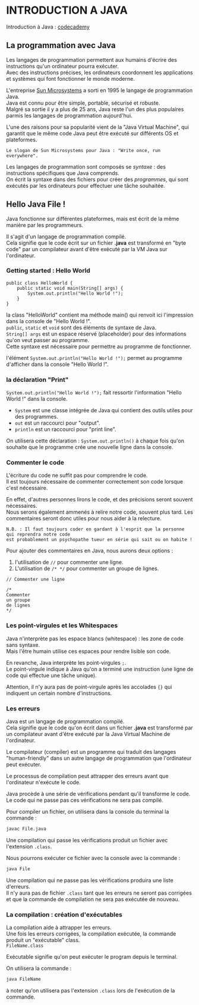 # INTRODUCTION A JAVA

Introduction à Java : <a href="https://www.codecademy.com/courses/learn-java/lessons/hello-world-java/exercises/introduction-to-java">codecademy</a>

## La programmation avec Java

Les langages de programmation permettent aux humains d'écrire des instructions qu'un ordinateur pourra exécuter.<br>
Avec des instructions précises, les ordinateurs coordonnent les applications et systèmes qui font fonctionner le monde moderne.<br>

L'entreprise <a href="https://en.wikipedia.org/wiki/Sun_Microsystems">Sun Microsystems</a> a sorti en 1995 le langage de programmation Java.<br>
Java est connu pour être simple, portable, sécurisé et robuste.<br>
Malgré sa sortie il y a plus de 25 ans, Java reste l'un des plus populaires parmis les langages de programmation aujourd'hui.<br>

L'une des raisons pour sa popularité vient de la "Java Virtual Machine", qui garantit que le même code Java peut être exécuté sur différents OS et plateformes.<br>

```
Le slogan de Sun Microsystems pour Java : "Write once, run everywhere".
```

Les langages de programmation sont composés se _syntaxe_ : des instructions spécifiques que Java comprends.<br>
On écrit la syntaxe dans des fichiers pour créer des _programmes_, qui sont exécutés par les ordinateurs pour effectuer une tâche souhaitée.<br>

## Hello Java File !

Java fonctionne sur différentes plateformes, mais est écrit de la même manière par les programmeurs.<br>

Il s'agit d'un langage de programmation compilé.<br>
Cela signifie que le code écrit sur un fichier **.java** est transformé en "byte code" par un compilateur avant d'être exécuté par la VM Java sur l'ordinateur.<br>

### Getting started : Hello World

```
public class HelloWorld {
    public static void main(String[] args) {
        System.out.println("Hello World !");
    }
}
```
la class "HelloWorld" contient ma méthode main() qui renvoit ici l'impression dans la console de "Hello World !".<br>
`public`, `static` et `void` sont des éléments de syntaxe de Java.<br>
`String[] args` est un espace réservé (placeholder) pour des informations qu'on veut passer au programme.<br>
Cette syntaxe est nécessaire pour permettre au programme de fonctionner.

l'élément `System.out.println("Hello World !");` permet au programme d'afficher dans la console "Hello World !".

### la déclaration "Print"

`System.out.println("Hello World !");` fait ressortir l'information "Hello World !" dans la console.<br>

* `System` est une classe intégrée de Java qui contient des outils utiles pour des programmes.
* `out` est un raccourci pour "output".
* `println` est un raccourci pour "print line".

On utilisera cette déclaration : `System.out.println()` à chaque fois qu'on souhaite que le programme crée une nouvelle ligne dans la console.<br>

### Commenter le code 

L'écriture du code ne suffit pas pour comprendre le code.<br>
Il est toujours nécessaire de commenter correctement son code lorsque c'est nécessaire.<br>

En effet, d'autres personnes lirons le code, et des précisions seront souvent nécessaires.<br>
Nous serons également ammenés à relire notre code, souvent plus tard. Les commentaires seront donc utiles pour nous aider à la relecture.<br>

``` 
N.B. : Il faut toujours coder en gardant à l'esprit que la personne qui reprendra notre code 
est probablement un psychopathe tueur en série qui sait ou on habite !
```

Pour ajouter des commentaires en Java, nous aurons deux options :
1. l'utilisation de `//` pour commenter une ligne.
2. L'utilisation de `/* */` pour commenter un groupe de lignes.

```
// Commenter une ligne

/* 
Commenter 
un groupe 
de lignes
*/
```

### Les point-virgules et les Whitespaces

Java n'interprète pas les espace blancs (whitespace) : les zone de code sans syntaxe.<br>
Mais l'être humain utilise ces espaces pour rendre lisible son code.<br>

En revanche, Java interprète les point-virgules `;`.<br>
Le point-virgule indique à Java qu'on a terminé une instruction (une ligne de code qui effectue une tâche unique).<br>

Attention, il n'y aura pas de point-virgule après les accolades `{}` qui indiquent un certain nombre d'instructions.<br>


### Les erreurs

Java est un langage de programmation compilé.<br> 
Cela signifie que le code qu'on écrit dans un fichier **.java** est transformé par un compilateur avant d'être exécuté par la Java Virtual Machine de l'ordinateur.<br>

Le compilateur (compiler) est un programme qui traduit des langages "human-friendly" dans un autre langage de programmation que l'ordinateur peut exécuter.<br>

Le processus de compilation peut attrapper des erreurs avant que l'ordinateur n'exécute le code.<br>

Java procède à une série de vérifications pendant qu'il transforme le code.<br>
Le code qui ne passe pas ces vérifications ne sera pas compilé.

Pour compiler un fichier, on utilisera dans la console du terminal la commande :
```bash
javac File.java
```
Une compilation qui passe les vérifications produit un fichier avec l'extension `.class`.

Nous pourrons exécuter ce fichier avec la console avec la commande :
```bash
java File
```

Une compilation qui ne passe pas les vérifications produira une liste d'erreurs.<br>
Il n'y aura pas de fichier `.class` tant que les erreurs ne seront pas corrigées et que la commande de compilation ne sera pas exécutée de nouveau.<br>

### La compilation : création d'exécutables

La compilation aide à attrapper les erreurs.<br>
Une fois les erreurs corrigées, la compilation exécutée, la commande produit un "exécutable" class.<br>
`FileName.class` 

Exécutable signifie qu'on peut exécuter le program depuis le terminal.

On utilisera la commande : 
```bash
java FileName
```

à noter qu'on utilisera pas l'extension `.class` lors de l'exécution de la commande.
